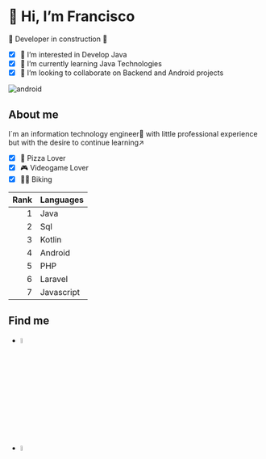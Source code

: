 # 👋 Hi, I’m Francisco

:construction: Developer in construction :construction:
- [X] 👀 I’m interested in Develop Java
- [x] 🌱 I’m currently learning Java Technologies
- [x] 💞️ I’m looking to collaborate on Backend and Android projects
      
![android](https://img.shields.io/badge/Android-3DDC84?style=for-the-badge&logo=android&logoColor=white)
<!---
Franck-dot/Franck-dot is a ✨ special ✨ repository because its `README.md` (this file) appears on your GitHub profile.
You can click the Preview link to take a look at your changes.
--->
## About me

<p>I´m an information technology engineer🧔 with little professional experience but with the desire to continue learning↗️</p>

- [X] 🍕 Pizza Lover
- [X] 🎮 Videogame Lover
- [X] :biking_man: Biking

| Rank | Languages |
|-----:|-----------|
|     1| Java      |
|     2| Sql       |
|     3| Kotlin    |
|     4| Android   |
|     5| PHP       |
|     6| Laravel   |
|     7| Javascript|


## Find me

- <a href="https://www.linkedin.com/in/francisco-javier-carmona-olvera-2ba02b1b4/"><img src="https://th.bing.com/th/id/R.6a00108c894dd208736200749d4c5e18?rik=GT%2bEpStWTQuiQg&riu=http%3a%2f%2fpngimg.com%2fuploads%2flinkedIn%2flinkedIn_PNG2.png&ehk=%2ffsHJQXHxQd4eH9UxRgWl%2b1VJIjnAKSjlq8mpK%2fOyrg%3d&risl=&pid=ImgRaw&r=0"  style="height: 5%; width:5%;"></a>

- <a href="https://github.com/Franckdot"><img src="https://pngimg.com/uploads/github/github_PNG78.png"  style="height: 5%; width:5%;"></a>
